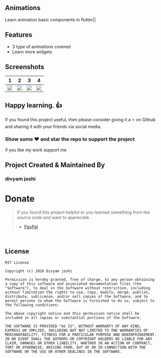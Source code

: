 ## Animations
Learn animation basic components in flutter||

## Features
* 3  type of animations covered
* Learn more widgets 
## Screenshots

1     |    2                |  3   |  4
:-------------------------:|:-------------------------:|:-------------------------:|:-------------------------:
![](https://user-images.githubusercontent.com/24698014/89000711-a9841100-d315-11ea-9920-4ed3575d6674.gif?raw=true)|![](https://user-images.githubusercontent.com/24698014/89000304-ab010980-d314-11ea-8acf-c27575975be7.png?raw=true)|![](https://user-images.githubusercontent.com/24698014/89000310-accacd00-d314-11ea-9136-34565310f9f9.png?raw=true)|![](https://user-images.githubusercontent.com/24698014/89000311-ad636380-d314-11ea-911e-8965ea64a46f.png?raw=true)|

## Happy learning. :+1:
If you found this project useful, then please consider giving it a :star: on Github and sharing it with your friends via social media.
### Show some :heart: and star the repo to support the project
if you like my work support me 
## Project Created & Maintained By

### divyam joshi
# Donate

> If you found this project helpful or you learned something from the source code and want to appreciate
>
> - [PayPal](https://paypal.me/divyamjoshi)
<br />

## License

```
MIT License

Copyright (c) 2020 Divyam joshi

Permission is hereby granted, free of charge, to any person obtaining a copy of this software and associated documentation files (the "Software"), to deal in the Software without restriction, including without limitation the rights to use, copy, modify, merge, publish, distribute, sublicense, and/or sell copies of the Software, and to permit persons to whom the Software is furnished to do so, subject to the following conditions:

The above copyright notice and this permission notice shall be included in all copies or substantial portions of the Software.

THE SOFTWARE IS PROVIDED "AS IS", WITHOUT WARRANTY OF ANY KIND, EXPRESS OR IMPLIED, INCLUDING BUT NOT LIMITED TO THE WARRANTIES OF MERCHANTABILITY, FITNESS FOR A PARTICULAR PURPOSE AND NONINFRINGEMENT. IN NO EVENT SHALL THE AUTHORS OR COPYRIGHT HOLDERS BE LIABLE FOR ANY CLAIM, DAMAGES OR OTHER LIABILITY, WHETHER IN AN ACTION OF CONTRACT, TORT OR OTHERWISE, ARISING FROM, OUT OF OR IN CONNECTION WITH THE SOFTWARE OR THE USE OR OTHER DEALINGS IN THE SOFTWARE.
